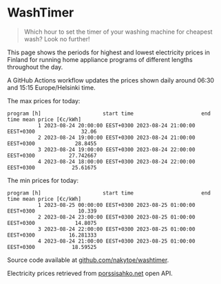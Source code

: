 
# WashTimer

> Which hour to set the timer of your washing machine for cheapest wash? Look no further!

This page shows the periods for highest and lowest electricity prices in Finland 
for running home appliance programs of different lengths throughout the day. 

A GitHub Actions workflow updates the prices shown daily around 06:30 and 15:15 Europe/Helsinki time.

The max prices for today:

	program [h]                    start time                      end time mean price [€c/kWh]
	          1 2023-08-24 20:00:00 EEST+0300 2023-08-24 21:00:00 EEST+0300               32.06
	          2 2023-08-24 19:00:00 EEST+0300 2023-08-24 21:00:00 EEST+0300             28.8455
	          3 2023-08-24 19:00:00 EEST+0300 2023-08-24 22:00:00 EEST+0300           27.742667
	          4 2023-08-24 18:00:00 EEST+0300 2023-08-24 22:00:00 EEST+0300            25.61675

The min prices for today:

	program [h]                    start time                      end time mean price [€c/kWh]
	          1 2023-08-25 00:00:00 EEST+0300 2023-08-25 01:00:00 EEST+0300              10.339
	          2 2023-08-24 23:00:00 EEST+0300 2023-08-25 01:00:00 EEST+0300             14.8075
	          3 2023-08-24 22:00:00 EEST+0300 2023-08-25 01:00:00 EEST+0300           16.281333
	          4 2023-08-24 21:00:00 EEST+0300 2023-08-25 01:00:00 EEST+0300            18.59525


Source code available at [github.com/nakytoe/washtimer](https://github.com/nakytoe/washtimer).

Electricity prices retrieved from [porssisahko.net](https://porssisahko.net/api) open API.
